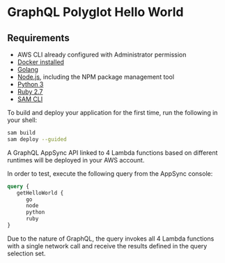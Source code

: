 # GraphQL Polyglot Hello World
 
## Requirements

* AWS CLI already configured with Administrator permission
* [Docker installed](https://www.docker.com/community-edition)
* [Golang](https://golang.org)
* [Node.js](https://nodejs.org/en/), including the NPM package management tool
* [Python 3](https://www.python.org/downloads/)
* [Ruby 2.7](https://www.ruby-lang.org/en/documentation/installation/)
* [SAM CLI](https://docs.aws.amazon.com/serverless-application-model/latest/developerguide/serverless-sam-cli-install.html)

To build and deploy your application for the first time, run the following in your shell:

```bash
sam build
sam deploy --guided
```

A GraphQL AppSync API linked to 4 Lambda functions based on different runtimes will be deployed in your AWS account.

In order to test, execute the following query from the AppSync console:

```GraphQL
query {
   getHelloWorld {
      go
      node
      python
      ruby
}
```

Due to the nature of GraphQL, the query invokes all 4 Lambda functions with a single network call and receive the results defined in the query selection set.